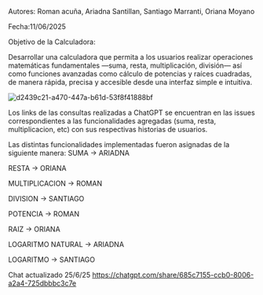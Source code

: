 Autores: Roman acuña, Ariadna Santillan, Santiago Marranti, Oriana Moyano 

Fecha:11/06/2025

Objetivo de la Calculadora:

Desarrollar una calculadora que permita a los usuarios realizar operaciones matemáticas fundamentales —suma, resta, multiplicación, división— así como funciones avanzadas como cálculo de potencias y raíces cuadradas, de manera rápida, precisa y accesible desde una interfaz simple e intuitiva.

![d2439c21-a470-447a-b61d-53f8f41888bf](https://github.com/user-attachments/assets/33f235ab-a413-4d25-ad5a-31278cf2eb98)

Los links de las consultas realizadas a ChatGPT se encuentran en las issues correspondientes a las funcionalidades agregadas (suma, resta, multiplicacion, etc) con sus respectivas historias de usuarios.

Las distintas funcionalidades implementadas fueron asignadas de la siguiente manera:
SUMA -> ARIADNA

RESTA -> ORIANA

MULTIPLICACION -> ROMAN

DIVISION -> SANTIAGO

POTENCIA -> ROMAN

RAIZ -> ORIANA

LOGARITMO NATURAL -> ARIADNA

LOGARITMO -> SANTIAGO

Chat actualizado 25/6/25 https://chatgpt.com/share/685c7155-ccb0-8006-a2a4-725dbbbc3c7e
